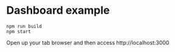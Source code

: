 # Dashboard example

```
npm run build
npm start
```

Open up your tab browser and then access http://localhost:3000 
